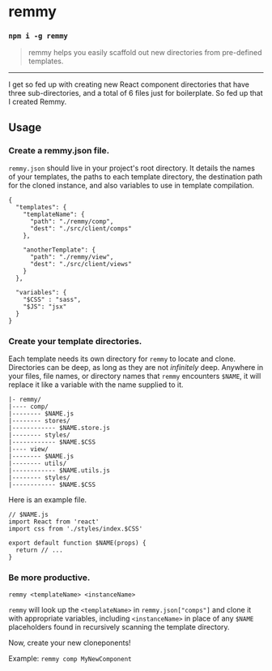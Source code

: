 # remmy

### `npm i -g remmy`

> remmy helps you easily scaffold out new directories from pre-defined templates.
---

I get so fed up with creating new React component directories that have three
sub-directories, and a total of 6 files just for boilerplate. So fed up that
I created Remmy.

## Usage

### Create a remmy.json file.
`remmy.json` should live in your project's root directory. It details the names
of your templates, the paths to each template directory, the destination path
for the cloned instance, and also variables to use in template compilation.
```
{
  "templates": {
    "templateName": {
      "path": "./remmy/comp",
      "dest": "./src/client/comps"
    },

    "anotherTemplate": {
      "path": "./remmy/view",
      "dest": "./src/client/views"
    }
  },

  "variables": {
    "$CSS" : "sass",
    "$JS": "jsx"
  }
}

```

### Create your template directories.
Each template needs its own directory for `remmy` to locate and clone. Directories
can be deep, as long as they are not _infinitely_ deep. Anywhere in your files,
file names, or directory names that `remmy` encounters `$NAME`, it will replace it
like a variable with the name supplied to it.

```
|- remmy/
|---- comp/
|-------- $NAME.js
|-------- stores/
|------------ $NAME.store.js
|-------- styles/
|------------ $NAME.$CSS
|---- view/
|-------- $NAME.js
|-------- utils/
|------------ $NAME.utils.js
|-------- styles/
|------------ $NAME.$CSS
```

Here is an example file.

```
// $NAME.js
import React from 'react'
import css from './styles/index.$CSS'

export default function $NAME(props) {
  return // ...
}
```

### Be more productive.

`remmy <templateName> <instanceName>`

`remmy` will look up the `<templateName>` in `remmy.json["comps"]` and
clone it with appropriate variables, including `<instanceName>` in place of
any `$NAME` placeholders found in recursively scanning the template directory.

Now, create your new cloneponents!

Example: `remmy comp MyNewComponent`
